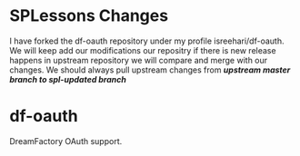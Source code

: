 # SPLessons Changes
I have forked the df-oauth repository under my profile isreehari/df-oauth. We will keep add our modifications our repositry
   if there is new release happens in upstream repository we will compare and merge with our changes. We should always pull 
   upstream changes from ***upstream master branch to spl-updated branch***


# df-oauth
DreamFactory OAuth support.

